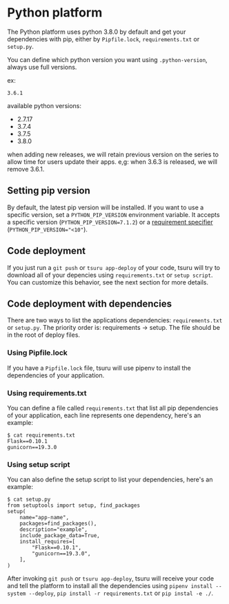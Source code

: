 # Python platform

The Python platform uses python 3.8.0 by default and get your dependencies with pip,
either by ``Pipfile.lock``, ``requirements.txt`` or ``setup.py``.

You can define which python version you want using ``.python-version``, always use full versions.

ex:
```
3.6.1
```

available python versions:
- 2.7.17
- 3.7.4
- 3.7.5
- 3.8.0

when adding new releases, we will retain previous version on the series to allow time for users update their apps.
e,g: when 3.6.3 is released, we will remove 3.6.1.

## Setting pip version

By default, the latest pip version will be installed. If you want to use a specific version, set
a ``PYTHON_PIP_VERSION`` environment variable. It accepts a specific version (``PYTHON_PIP_VERSION=7.1.2``) or a
[requirement specifier](https://pip.pypa.io/en/stable/reference/pip_install/#requirement-specifiers)
(``PYTHON_PIP_VERSION="<10"``).

## Code deployment

If you just run a ``git push``  or ``tsuru app-deploy`` of your code, tsuru will try
to download all of your depencies using ``requirements.txt`` or ``setup script``.
You can customize this behavior, see the next section for more details.

## Code deployment with dependencies

There are two ways to list the applications dependencies: ``requirements.txt`` or ``setup.py``.
The priority order is: requirements -> setup. The file should be in the root of deploy files.

### Using Pipfile.lock

If you have a ``Pipfile.lock`` file, tsuru will use pipenv to install the dependencies of your application.

### Using requirements.txt

You can define a file called ``requirements.txt`` that list all pip dependencies of your application,
each line represents one dependency, here's an example:

	$ cat requirements.txt
	Flask==0.10.1
	gunicorn==19.3.0

### Using setup script

You can also define the setup script to list your dependencies, here's an example:

	$ cat setup.py
	from setuptools import setup, find_packages
	setup(
		name="app-name",
    	packages=find_packages(),
    	description="example",
  		include_package_data=True,
    	install_requires=[
        	"Flask==0.10.1",
        	"gunicorn==19.3.0",
		],
	)

After invoking ``git push`` or ``tsuru app-deploy``, tsuru will receive your code and tell the platform
to install all the dependencies using ``pipenv install --system --deploy``, ``pip install -r requirements.txt``
or ``pip instal -e ./``.
